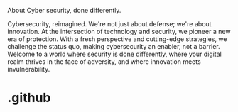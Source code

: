 About
Cyber security, done differently.

Cybersecurity, reimagined. We're not just about defense; we're about innovation. At the intersection of technology and security, we pioneer a new era of protection. With a fresh perspective and cutting-edge strategies, we challenge the status quo, making cybersecurity an enabler, not a barrier. Welcome to a world where security is done differently, where your digital realm thrives in the face of adversity, and where innovation meets invulnerability.

# .github
